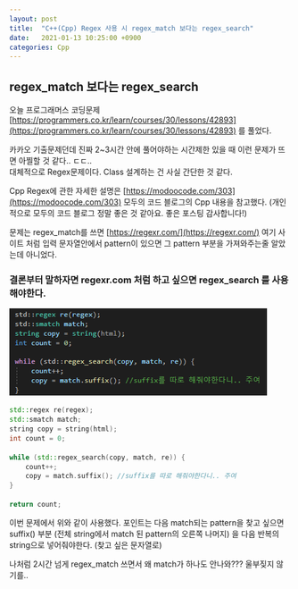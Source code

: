 ```yaml
---
layout: post
title:  "C++(Cpp) Regex 사용 시 regex_match 보다는 regex_search"
date:   2021-01-13 10:25:00 +0900
categories: Cpp
---
```

## regex_match 보다는 regex_search
오늘 프로그래머스 코딩문제
[https://programmers.co.kr/learn/courses/30/lessons/42893](https://programmers.co.kr/learn/courses/30/lessons/42893) 를 풀었다.

카카오 기출문제던데 진짜 2~3시간 안에 풀어야하는 시간제한 있을 때 이런 문제가 뜨면 아찔할 것 같다.. ㄷㄷ..  
대체적으로 Regex문제이다. Class 설계하는 건 사실 간단한 것 같다.

Cpp Regex에 관한 자세한 설명은 [https://modoocode.com/303](https://modoocode.com/303) 모두의 코드 블로그의 Cpp 내용을 참고했다. (개인적으로 모두의 코드 블로그 정말 좋은 것 같아요. 좋은 포스팅 감사합니다!)
  
문제는 regex_match를 쓰면 [https://regexr.com/](https://regexr.com/) 여기 사이트 처럼 입력 문자열안에서 pattern이 있으면 그 pattern 부분을 가져와주는줄 알았는데 아니었다.

### 결론부터 말하자면 regexr.com 처럼 하고 싶으면 **regex_search** 를 사용해야한다.

![01](/assets/images/Cpp/regex/01.png)

```cpp
std::regex re(regex);
std::smatch match;
string copy = string(html);
int count = 0;

while (std::regex_search(copy, match, re)) {
    count++;
    copy = match.suffix(); //suffix를 따로 해줘야한다니.. 주여
}

return count;
```

이번 문제에서 위와 같이 사용했다.
포인트는 다음 match되는 pattern을 찾고 싶으면 suffix() 부분 (전체 string에서 match 된 pattern의 오른쪽 나머지) 을 다음 반복의 string으로 넣어줘야한다. (찾고 싶은 문자열로)

나처럼 2시간 넘게 regex_match 쓰면서 왜 match가 하나도 안나와??? 울부짖지 않기를..
